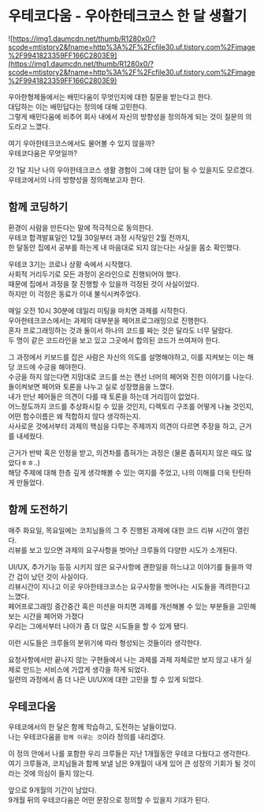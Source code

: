 # 우테코다움 - 우아한테크코스 한 달 생활기

![https://img1.daumcdn.net/thumb/R1280x0/?scode=mtistory2&fname=http%3A%2F%2Fcfile30.uf.tistory.com%2Fimage%2F9941823359FF166C2803E9](https://img1.daumcdn.net/thumb/R1280x0/?scode=mtistory2&fname=http%3A%2F%2Fcfile30.uf.tistory.com%2Fimage%2F9941823359FF166C2803E9)

우아한형제들에서는 배민다움이 무엇인지에 대한 질문을 받는다고 한다.  
대답하는 이는 배민답다는 정의에 대해 고민한다.  
그렇게 배민다움에 비추어 회사 내에서 자신의 방향성을 정의하게 되는 것이 질문의 의도라고 느꼈다.  

여기 우아한테크코스에서도 물어볼 수 있지 않을까?   
우테코다움은 무엇일까?  

갓 1달 지난 나의 우아한테크코스 생활 경험이 그에 대한 답이 될 수 있을지도 모르겠다.   
우테코에서의 나의 방향성을 정의해보고자 한다.  

## 함께 코딩하기

환경이 사람을 만든다는 말에 적극적으로 동의한다.   
우테코 합격발표일인 12월 30일부터 과정 시작일인 2월 전까지,   
한 달동안 집에서 공부를 하는게 내 마음대로 되지 않는다는 사실을 몸소 확인했다.   
 
우테코 3기는 코로나 상황 속에서 시작했다.   
사회적 거리두기로 모든 과정이 온라인으로 진행되어야 했다.  
때문에 집에서 과정을 잘 진행할 수 있을까 걱정된 것이 사실이었다.  
하지만 이 걱정은 동료가 이내 불식시켜주었다.  

매일 오전 10시 30분에 데일리 미팅을 마치면 과제를 시작한다.    
우아한테크코스에서는 과제의 대부분을 페어프로그래밍으로 진행한다.    
혼자 프로그래밍하는 것과 둘이서 하나의 코드를 짜는 것은 달라도 너무 달랐다.     
두 명이 같은 코드라인을 보고 있고 그곳에서 합의된 코드가 쓰여져야 한다.    

그 과정에서 키보드를 잡은 사람은 자신의 의도를 설명해야하고, 이를 지켜보는 이는 해당 코드에 수긍을 해야한다.   
수긍을 하지 않는다면 지맘대로 코드를 쓰는 랜선 너머의 페어와 진한 이야기를 나눈다.  
돌이켜보면 페어와 토론을 나누고 실로 성장했음을 느꼈다.   
내가 만난 페어들은 의견이 다를 때 토론을 하는데 거리낌이 없었다.  
어느정도까지 코드를 추상화시킬 수 있을 것인지, 디렉토리 구조를 어떻게 나눌 것인지, 어떤 함수이름은 왜 적합하지 않다 생각하는지.   
사사로운 것에서부터 과제의 핵심을 다루는 주제까지 의견이 다르면 주장을 하고, 근거를 내세웠다.  

근거가 반박 혹은 인정을 받고, 의견차를 좁혀가는 과정은 (물론 좁혀지지 않은 때도 많았다ㅎㅎ..)    
해당 주제에 대해 한층 깊게 생각해볼 수 있는 여지를 주었고, 나의 이해를 더욱 탄탄하게 만들었다.  

## **함께 도전하기**  

매주 화요일, 목요일에는 코치님들의 그 주 진행된 과제에 대한 코드 리뷰 시간이 열린다.   
리뷰를 보고 있으면 과제의 요구사항을 벗어난 크루들의 다양한 시도가 소개된다.  

 UI/UX, 추가기능 등등 시키지 않은 요구사항에 괜한일을 하느냐고 이야기를 들을까 약간 겁이 났던 것이 사실이다.    
리뷰시간이 지나고 이곳 우아한테크코스는 요구사항을 벗어나는 시도들을 격려한다고 느꼈다.    
페어프로그래밍 중간중간 혹은 미션을 마치면 과제를 개선해볼 수 있는 부분들을 고민해보는 시간을 페어와 가졌다  
우리는 그에서부터 나아가 좀 더 많은 시도들을 할 수 있게 됐다.  

이런 시도들은 크루들의 분위기에 따라 형성되는 것들이라 생각한다.  

요청사항에서만 끝나지 않는 구현들에서 나는 과제를 과제 자체로만 보지 않고 내가 실제로 만드는 서비스에 가깝게 생각을 하게 되었다.  
일련의 과정에서 좀 더 나은 UI/UX에 대한 고민을 할 수 있게 되었다.   

## **우테코다움**

우테코에서의 한 달은 함께 학습하고, 도전하는 날들이었다.  
나는 우테코다움을 `함께 이루는 것`이라 정의를 내리겠다.  

이 정의 안에서 나를 포함한 우리 크루들은 지난 1개월동안 우테코 다웠다고 생각한다.   
여기 크루들과, 코치님들과 함께 보낼 남은 9개월이 내게 있어 큰 성장의 기회가 될 것이라는 것에 의심이 들지 않는다.  

앞으로 9개월의 기간이 남았다.  
9개월 뒤의 우테코다움은 어떤 문장으로 정의할 수 있을지 기대가 된다.  
